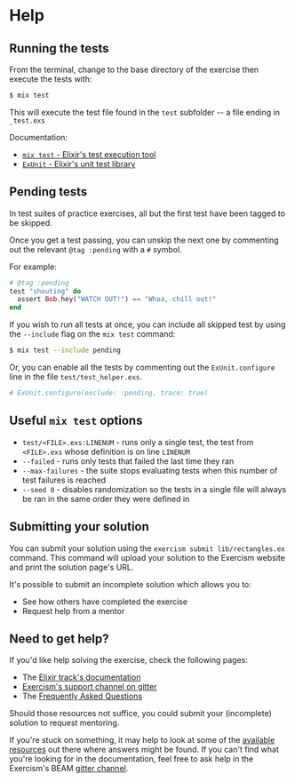 # Help

## Running the tests

From the terminal, change to the base directory of the exercise then execute the tests with:

```bash
$ mix test
```

This will execute the test file found in the `test` subfolder -- a file ending in `_test.exs`

Documentation:

* [`mix test` - Elixir's test execution tool](https://hexdocs.pm/mix/Mix.Tasks.Test.html)
* [`ExUnit` - Elixir's unit test library](https://hexdocs.pm/ex_unit/ExUnit.html)

## Pending tests

In test suites of practice exercises, all but the first test have been tagged to be skipped.

Once you get a test passing, you can unskip the next one by commenting out the relevant `@tag :pending` with a `#` symbol.

For example:

```elixir
# @tag :pending
test "shouting" do
  assert Bob.hey("WATCH OUT!") == "Whoa, chill out!"
end
```

If you wish to run all tests at once, you can include all skipped test by using the `--include` flag on the `mix test` command:

```bash
$ mix test --include pending
```

Or, you can enable all the tests by commenting out the `ExUnit.configure` line in the file `test/test_helper.exs`.

```elixir
# ExUnit.configure(exclude: :pending, trace: true)
```

## Useful `mix test` options

* `test/<FILE>.exs:LINENUM` - runs only a single test, the test from `<FILE>.exs` whose definition is on line `LINENUM`
* `--failed` - runs only tests that failed the last time they ran
* `--max-failures` - the suite stops evaluating tests when this number of test failures
is reached
* `--seed 0` - disables randomization so the tests in a single file will always be ran
in the same order they were defined in

## Submitting your solution

You can submit your solution using the `exercism submit lib/rectangles.ex` command.
This command will upload your solution to the Exercism website and print the solution page's URL.

It's possible to submit an incomplete solution which allows you to:

- See how others have completed the exercise
- Request help from a mentor

## Need to get help?

If you'd like help solving the exercise, check the following pages:

- The [Elixir track's documentation](https://exercism.org/docs/tracks/elixir)
- [Exercism's support channel on gitter](https://gitter.im/exercism/support)
- The [Frequently Asked Questions](https://exercism.org/docs/using/faqs)

Should those resources not suffice, you could submit your (incomplete) solution to request mentoring.

If you're stuck on something, it may help to look at some of the [available resources](https://exercism.org/docs/tracks/elixir/resources) out there where answers might be found.
If you can't find what you're looking for in the documentation, feel free to ask help in the Exercism's BEAM [gitter channel](https://gitter.im/exercism/xerlang).